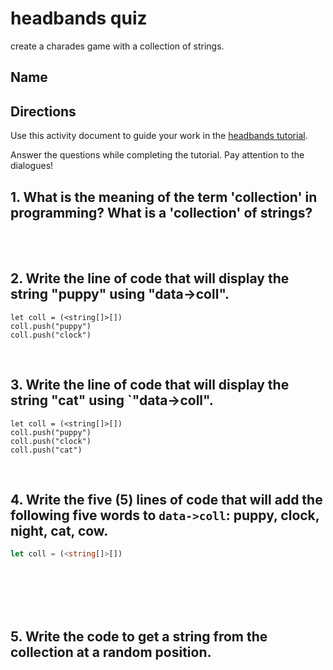 # headbands quiz

create a charades game with a collection of strings.

## Name

## Directions

Use this activity document to guide your work in the [headbands tutorial](/lessons/headbands/activity).

Answer the questions while completing the tutorial. Pay attention to the dialogues!

## 1. What is the meaning of the term 'collection' in programming? What is a 'collection' of strings?

<br/>

<br/>

## 2. Write the line of code that will display the string "puppy" using "data->coll".

```blocks
let coll = (<string[]>[])
coll.push("puppy")
coll.push("clock")
```

<br/>

## 3. Write the line of code that will display the string "cat" using `"data->coll".

```blocks
let coll = (<string[]>[])
coll.push("puppy")
coll.push("clock")
coll.push("cat")
```

<br/>

## 4. Write the five (5) lines of code that will add the following five words to `data->coll`: puppy, clock, night, cat, cow.

```ts
let coll = (<string[]>[])
```

<br/>

<br/>

<br/>

<br/>

## 5. Write the code to get a string from the collection at a random position.

<br/>

<br/>

<br/>

<br/>

